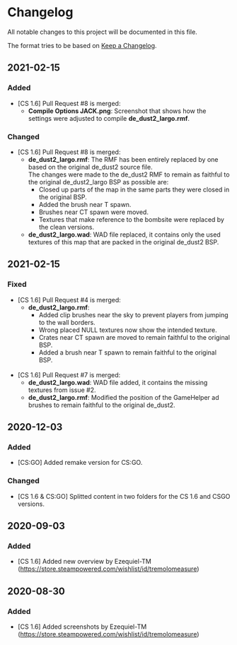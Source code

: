 # Changelog
All notable changes to this project will be documented in this file.

The format tries to be based on [Keep a Changelog](https://keepachangelog.com/en/1.0.0/).

## 2021-02-15
### Added
- [CS 1.6] Pull Request #8 is merged:
   - **Compile Options JACK.png**: Screenshot that shows how the settings were adjusted to compile **de_dust2_largo.rmf**.

### Changed
- [CS 1.6] Pull Request #8 is merged:
   - **de_dust2_largo.rmf**: The RMF has been entirely replaced by one based on the original de_dust2 source file.<br />
   The changes were made to the de_dust2 RMF to remain as faithful to the original de_dust2_largo BSP as possible are:<br />
       - Closed up parts of the map in the same parts they were closed in the original BSP.
       - Added the brush near T spawn.
       - Brushes near CT spawn were moved.
       - Textures that make reference to the bombsite were replaced by the clean versions.
   - **de_dust2_largo.wad**: WAD file replaced, it contains only the used textures of this map that are packed in the original de_dust2 BSP.

## 2021-02-15
### Fixed
- [CS 1.6] Pull Request #4 is merged:
   - **de_dust2_largo.rmf**:
       - Added clip brushes near the sky to prevent players from jumping to the wall borders.
       - Wrong placed NULL textures now show the intended texture.
       - Crates near CT spawn are moved to remain faithful to the original BSP.
       - Added a brush near T spawn to remain faithful to the original BSP.<br /><br />
- [CS 1.6] Pull Request #7 is merged:
   - **de_dust2_largo.wad**: WAD file added, it contains the missing textures from issue #2.
   - **de_dust2_largo.rmf**: Modified the position of the GameHelper ad brushes to remain faithful to the original de_dust2.

## 2020-12-03
### Added
- [CS:GO] Added remake version for CS:GO.

### Changed
- [CS 1.6 & CS:GO] Splitted content in two folders for the CS 1.6 and CSGO versions.

## 2020-09-03
### Added
- [CS 1.6] Added new overview by Ezequiel-TM (https://store.steampowered.com/wishlist/id/tremolomeasure)

## 2020-08-30
### Added
- [CS 1.6] Added screenshots by Ezequiel-TM (https://store.steampowered.com/wishlist/id/tremolomeasure)
